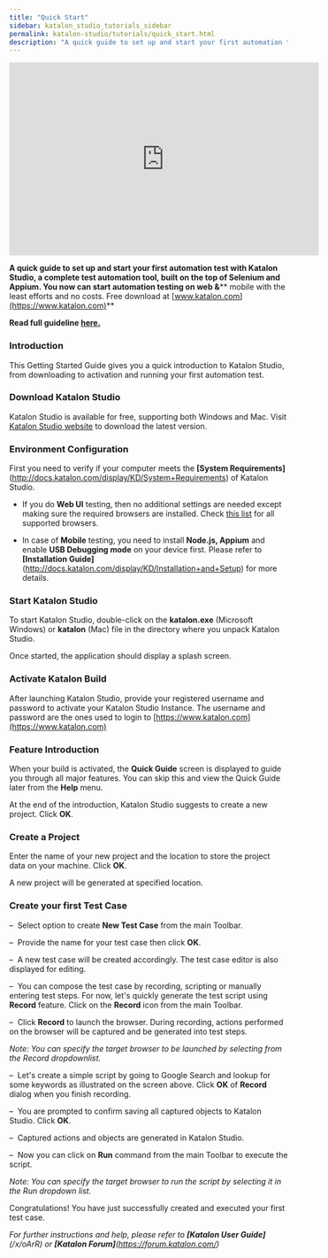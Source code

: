 ```yaml
---
title: "Quick Start"
sidebar: katalon_studio_tutorials_sidebar
permalink: katalon-studio/tutorials/quick_start.html
description: "A quick guide to set up and start your first automation test with Katalon Studio that helps you start automation testing on web and mobile in no times."
---
```

<iframe width="560" height="349" src="https://www.youtube.com/embed/Q80JTXYIteU?autoplay=1" frameborder="0" allowfullscreen="allowfullscreen">&nbsp;</iframe>

**A quick guide to set up and start your first automation test with Katalon Studio, a complete test automation tool, built on the top of Selenium and Appium. You now can start automation testing on web &**** mobile with the least efforts and no costs. Free download at [www.katalon.com](https://www.katalon.com)**

**Read full guideline [here.](/x/l4Ei)**

### Introduction

This Getting Started Guide gives you a quick introduction to Katalon Studio, from downloading to activation and running your first automation test.

### Download Katalon Studio

Katalon Studio is available for free, supporting both Windows and Mac. Visit [Katalon Studio website](https://www.katalon.com/) to download the latest version.

### Environment Configuration

First you need to verify if your computer meets the **[System Requirements]**(http://docs.katalon.com/display/KD/System+Requirements) of Katalon Studio.

- If you do **Web UI** testing, then no additional settings are needed except making sure the required browsers are installed. Check [this list](/x/dAAM) for all supported browsers.

- In case of **Mobile** testing, you need to install **Node.js, Appium** and enable **USB Debugging mode** on your device first. Please refer to **[Installation Guide]**(http://docs.katalon.com/display/KD/Installation+and+Setup) for more details.

### Start Katalon Studio

To start Katalon Studio, double-click on the **katalon.exe** (Microsoft Windows) or **katalon** (Mac) file in the directory where you unpack Katalon Studio.

Once started, the application should display a splash screen.

### Activate Katalon Build

After launching Katalon Studio, provide your registered username and password to activate your Katalon Studio Instance. The username and password are the ones used to login to [https://www.katalon.com](https://www.katalon.com)

### Feature Introduction

When your build is activated, the **Quick Guide** screen is displayed to guide you through all major features. You can skip this and view the Quick Guide later from the **Help** menu.

At the end of the introduction, Katalon Studio suggests to create a new project. Click **OK**.

### Create a Project

Enter the name of your new project and the location to store the project data on your machine. Click **OK**.

A new project will be generated at specified location.

### Create your first Test Case

–  Select option to create **New Test Case** from the main Toolbar.

–  Provide the name for your test case then click **OK**.

–  A new test case will be created accordingly. The test case editor is also displayed for editing.

–  You can compose the test case by recording, scripting or manually entering test steps. For now, let's quickly generate the test script using **Record** feature. Click on the **Record** icon from the main Toolbar.

–  Click **Record** to launch the browser. During recording, actions performed on the browser will be captured and be generated into test steps.

_Note: You can specify the target browser to be launched by selecting from the Record dropdownlist._

–  Let's create a simple script by going to Google Search and lookup for some keywords as illustrated on the screen above. Click **OK** of **Record** dialog when you finish recording.

–  You are prompted to confirm saving all captured objects to Katalon Studio. Click **OK**.

–  Captured actions and objects are generated in Katalon Studio.

–  Now you can click on **Run** command from the main Toolbar to execute the script.

_Note: You can specify the target browser to run the script by selecting it in the Run dropdown list._

Congratulations! You have just successfully created and executed your first test case.

_For further instructions and help, please refer to **[Katalon User Guide]**(/x/oArR) or **[Katalon Forum]**(https://forum.katalon.com/)_

